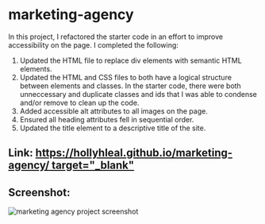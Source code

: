 # marketing-agency

In this project, I refactored the starter code in an effort to improve accessibility on the page. I completed the following:

1. Updated the HTML file to replace div elements with semantic HTML elements.
2. Updated the HTML and CSS files to both have a logical structure between elements and classes. In the starter code, there were both unneccessary and duplicate classes and ids that I was able to condense and/or remove to clean up the code.
3. Added accessible alt attributes to all images on the page.
4. Ensured all heading attributes fell in sequential order.
5. Updated the title element to a descriptive title of the site.

## Link: [https://hollyhleal.github.io/marketing-agency/ target="\_blank"](https://hollyhleal.github.io/marketing-agency/)

## Screenshot:

<img src="./assets/images/hollyhleal.github.io_marketing-agency_.png" alt="marketing agency project screenshot">
